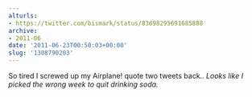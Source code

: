 ```yaml
---
alturls:
- https://twitter.com/bismark/status/83698295691685888
archive:
- 2011-06
date: '2011-06-23T00:50:03+00:00'
slug: '1308790203'
---
```


So tired I screwed up my Airplane! quote two tweets back.. *Looks like I picked the wrong week to quit drinking soda.*


